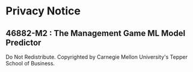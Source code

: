 # Privacy Notice
## 46882-M2 : The Management Game ML Model Predictor

Do Not Redistribute. Copyrighted by Carnegie Mellon University's Tepper School of Business.
